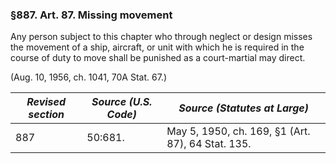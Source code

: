 ### §887. Art. 87. Missing movement ###

Any person subject to this chapter who through neglect or design misses the movement of a ship, aircraft, or unit with which he is required in the course of duty to move shall be punished as a court-martial may direct.

(Aug. 10, 1956, ch. 1041, 70A Stat. 67.)

|*Revised section*|*Source (U.S. Code)*|          *Source (Statutes at Large)*           |
|-----------------|--------------------|-------------------------------------------------|
|       887       |      50:681.       |May 5, 1950, ch. 169, §1 (Art. 87), 64 Stat. 135.|